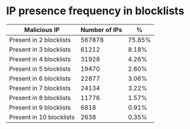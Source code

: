 # IP presence frequency in blocklists
| Malicious IP | Number of IPs | % |
|----|----|----|
| Present in 2 blocklists | 567878 | 75.85% |
| Present in 3 blocklists | 61212 | 8.18% |
| Present in 4 blocklists | 31928 | 4.26% |
| Present in 5 blocklists | 19470 | 2.60% |
| Present in 6 blocklists | 22877 | 3.06% |
| Present in 7 blocklists | 24134 | 3.22% |
| Present in 8 blocklists | 11776 | 1.57% |
| Present in 9 blocklists | 6818 | 0.91% |
| Present in 10 blocklists | 2638 | 0.35% |
